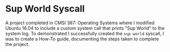 # Sup World Syscall
A project completed in CMSI 387: Operating Systems where I modified Ubuntu 16.04 to include a custom system call that prints "Sup World" to the system log. To demonstrated I successfully created the `sup world` syscall, I was to create a How-To guide, documenting the steps taken to complete the project.

